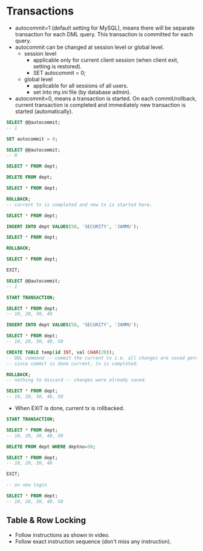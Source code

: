# Transactions
* autocommit=1 (default setting for MySQL), means there will be separate transaction for each DML query. This transaction is committed for each query.
* autocommit can be changed at session level or global level.
	* session level
		* applicable only for current client session (when client exit, setting is restored).
		* SET autocommit = 0;
	* global level
		* applicable for all sessions of all users.
		* set into my.ini file (by database admin).
* autocommit=0, means a transaction is started. On each commit/rollback, current transaction is completed and immediately new transaction is started (automatically).

```SQL
SELECT @@autocommit;
-- 1

SET autocommit = 0;

SELECT @@autocommit;
-- 0

SELECT * FROM dept;

DELETE FROM dept;

SELECT * FROM dept;

ROLLBACK;
-- current tx is completed and new tx is started here.

SELECT * FROM dept;

INSERT INTO dept VALUES(50, 'SECURITY', 'JAMMU');

SELECT * FROM dept;

ROLLBACK;

SELECT * FROM dept;

EXIT;
```

```SQL
SELECT @@autocommit;
-- 1

START TRANSACTION;

SELECT * FROM dept;
-- 10, 20, 30, 40

INSERT INTO dept VALUES(50, 'SECURITY', 'JAMMU');

SELECT * FROM dept;
-- 10, 20, 30, 40, 50

CREATE TABLE temp(id INT, val CHAR(20));
-- DDL command -- commit the current tx i.e. all changes are saved permanently.
-- since commit is done current, tx is completed.

ROLLBACK;
-- nothing to discard -- changes were already saved.

SELECT * FROM dept;
-- 10, 20, 30, 40, 50
```

* When EXIT is done, current tx is rollbacked.

```SQL
START TRANSACTION;

SELECT * FROM dept;
-- 10, 20, 30, 40, 50

DELETE FROM dept WHERE deptno=50;

SELECT * FROM dept;
-- 10, 20, 30, 40

EXIT;
```

```SQL
-- on new login

SELECT * FROM dept;
-- 10, 20, 30, 40, 50
```

## Table & Row Locking
* Follow instructions as shown in video.
* Follow exact instruction sequence (don't miss any instruction).
